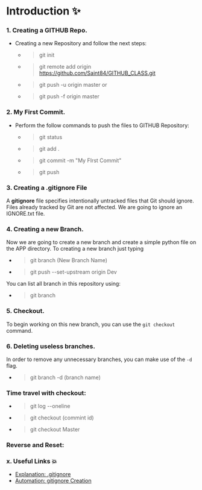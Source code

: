 # Introduction ✨


### 1. Creating a GITHUB Repo.
- Creating a new Repository and follow the next steps:
    - > git init
    - > git remote add origin https://github.com/Saint84/GITHUB_CLASS.git
    - > git push -u origin master or 
    - > git push -f origin master

### 2. My First Commit.
- Perform the follow commands to push the files to GITHUB Repository:
    - > git status
    - > git add .
    - > git commit -m "My FIrst Commit"
    - > git push

### 3. Creating a .gitignore File
A **gitignore** file specifies intentionally untracked files that Git should ignore. Files already tracked by Git are not affected. We are going to ignore an IGNORE.txt file.

### 4. Creating a new Branch.
Now we are going to create a new branch and create a simple python file on the APP directory. To creating a new branch just typing
 - > git branch (New Branch Name)
 - > git push --set-upstream origin Dev

You can list all branch in this repository using:
 - > git branch

### 5. Checkout.
To begin working on this new branch, you can use the `git checkout` command.

### 6. Deleting useless branches.
In order to remove any unnecessary branches, you can make use of the `-d` flag.

 - > git branch -d (branch name)

### Time travel with checkout:
 - > git log --oneline
 - > git checkout (commint id)
 - > git checkout Master

### Reverse and Reset:

### x. Useful Links 💥
- [Explanation: .gitignore](https://git-scm.com/docs/gitignore#:~:text=A%20gitignore%20file%20specifies%20intentionally,gitignore%20file%20specifies%20a%20pattern.)
- [Automation: gitignore Creation](https://www.toptal.com/developers/gitignore)


